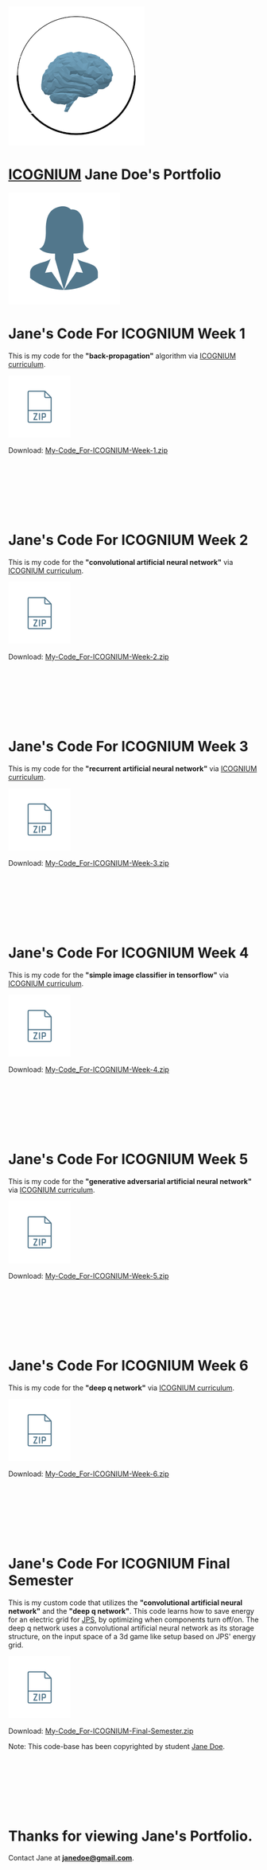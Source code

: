 ![Alt Text](https://github.com/icognium/icognium/blob/main/data/sample_student/data/logo.png)

# [ICOGNIUM](https://icognium.github.io) Jane Doe's Portfolio

![Alt Text](https://github.com/icognium/icognium/blob/main/data/sample_student/students/Jane-Doe/ICOGNIUM-JANE-GMAIL.COM/person-.png)

# Jane's Code For ICOGNIUM Week 1

This is my code for the **"back-propagation"** algorithm via [ICOGNIUM curriculum](https://github.com/g0dEngineer/icognium/blob/master/README.md).

![Alt Text](https://github.com/icognium/icognium/blob/main/data/sample_student/data/zip-.png)

Download: [My-Code_For-ICOGNIUM-Week-1.zip](https://github.com/icognium/icognium/blob/main/data/sample_student/students/Jane-Doe/ICOGNIUM-JANE-GMAIL.COM/My-Code_For-ICOGNIUM-Week-1.zip)

<br/><br/><br/><br/><br/><br/>

# Jane's Code For ICOGNIUM Week 2

This is my code for the **"convolutional artificial neural network"** via [ICOGNIUM curriculum](https://github.com/g0dEngineer/icognium/blob/master/README.md).

![Alt Text](https://github.com/icognium/icognium/blob/main/data/sample_student/data/zip-.png)

Download: [My-Code_For-ICOGNIUM-Week-2.zip](https://github.com/icognium/icognium/blob/main/data/sample_student/students/Jane-Doe/ICOGNIUM-JANE-GMAIL.COM/My-Code_For-ICOGNIUM-Week-2.zip)

<br/><br/><br/><br/><br/><br/>


# Jane's Code For ICOGNIUM Week 3

This is my code for the **"recurrent artificial neural network"** via [ICOGNIUM curriculum](https://github.com/g0dEngineer/icognium/blob/master/README.md).

![Alt Text](https://github.com/icognium/icognium/blob/main/data/sample_student/data/zip-.png)

Download: [My-Code_For-ICOGNIUM-Week-3.zip](https://github.com/icognium/icognium/blob/main/data/sample_student/students/Jane-Doe/ICOGNIUM-JANE-GMAIL.COM/My-Code_For-ICOGNIUM-Week-3.zip)

<br/><br/><br/><br/><br/><br/>



# Jane's Code For ICOGNIUM Week 4

This is my code for the **"simple image classifier in tensorflow"** via [ICOGNIUM curriculum](https://github.com/g0dEngineer/icognium/blob/master/README.md).

![Alt Text](https://github.com/icognium/icognium/blob/main/data/sample_student/data/zip-.png)

Download: [My-Code_For-ICOGNIUM-Week-4.zip](https://github.com/icognium/icognium/blob/main/data/sample_student/students/Jane-Doe/ICOGNIUM-JANE-GMAIL.COM/My-Code_For-ICOGNIUM-Week-4.zip)

<br/><br/><br/><br/><br/><br/>




# Jane's Code For ICOGNIUM Week 5

This is my code for the **"generative adversarial artificial neural network"** via [ICOGNIUM curriculum](https://github.com/g0dEngineer/icognium/blob/master/README.md).

![Alt Text](https://github.com/icognium/icognium/blob/main/data/sample_student/data/zip-.png)

Download: [My-Code_For-ICOGNIUM-Week-5.zip](https://github.com/icognium/icognium/blob/main/data/sample_student/students/Jane-Doe/ICOGNIUM-JANE-GMAIL.COM/My-Code_For-ICOGNIUM-Week-5.zip)

<br/><br/><br/><br/><br/><br/>



# Jane's Code For ICOGNIUM Week 6

This is my code for the **"deep q network"** via [ICOGNIUM curriculum](https://github.com/g0dEngineer/icognium/blob/master/README.md).

![Alt Text](https://github.com/icognium/icognium/blob/main/data/sample_student/data/zip-.png)

Download: [My-Code_For-ICOGNIUM-Week-6.zip](https://github.com/icognium/icognium/blob/main/data/sample_student/students/Jane-Doe/ICOGNIUM-JANE-GMAIL.COM/My-Code_For-ICOGNIUM-Week-6.zip)

<br/><br/><br/><br/><br/><br/>


# Jane's Code For ICOGNIUM Final Semester

This is my custom code that utilizes the **"convolutional artificial neural network"** and the **"deep q network"**. This code learns how to save energy for an electric grid for [JPS](https://www.jpsco.com), by optimizing when components turn off/on. The deep q network uses a convolutional artificial neural network as its storage structure, on the input space of a 3d game like setup based on JPS' energy grid.

![Alt Text](https://github.com/icognium/icognium/blob/main/data/sample_student/data/zip-.png)

Download: [My-Code_For-ICOGNIUM-Final-Semester.zip](https://github.com/icognium/icognium/blob/main/data/sample_student/students/Jane-Doe/ICOGNIUM-JANE-GMAIL.COM/My-Code_For-ICOGNIUM-Final-Semester.zip)

Note: This code-base has been copyrighted by student [Jane Doe](http://github.com/JordanMicahBennett/https-github.com-JordanMicahBennett-Machine-Learning-Jamaica-Institute_SampleCandidatePortfolio/blob/master/students/Jane-Doe/ICOGNIUM-JANE-GMAIL.COM/PORTFOLIO.MD).

<br/><br/><br/><br/><br/><br/>

# Thanks for viewing Jane's Portfolio.

Contact Jane at **janedoe@gmail.com**.
